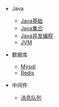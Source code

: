 
* Java

  * [Java基础](./docs/a-1Java基础.md)
  * [Java集合](./docs/a-2Java集合.md)
  * [Java并发编程](./docs/a-3Java并发编程.md)
  * [JVM](./docs/a-4JVM.md)
* 数据库

  * [Mysql](./docs/b-1Mysql.md)
  * [Redis](./docs/b-2Redis.md)
* 中间件

  * [消息队列](./docs/c-1消息队列.md)

